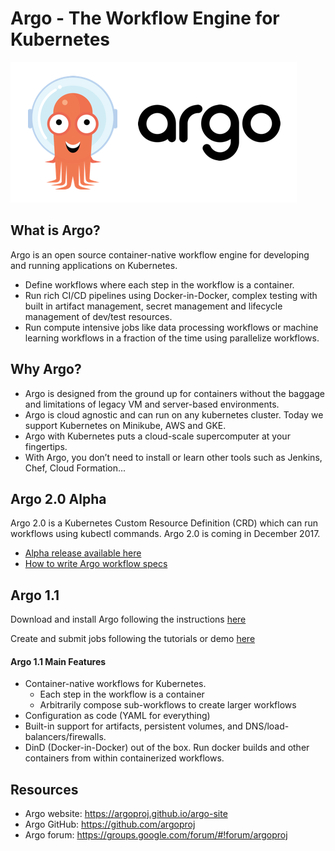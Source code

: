# Argo - The Workflow Engine for Kubernetes

![Argo Image](argo.png)

## What is Argo?
Argo is an open source container-native workflow engine for developing and running applications on Kubernetes.

* Define workflows where each step in the workflow is a container.
* Run rich CI/CD pipelines using Docker-in-Docker, complex testing with built in artifact management, secret management and lifecycle management of dev/test resources.
* Run compute intensive jobs like data processing workflows or machine learning workflows in a fraction of the time using parallelize workflows.


## Why Argo?
* Argo is designed from the ground up for containers without the baggage and limitations of legacy VM and server-based environments.
* Argo is cloud agnostic and can run on any kubernetes cluster. Today we support Kubernetes on Minikube, AWS and GKE.
* Argo with Kubernetes puts a cloud-scale supercomputer at your fingertips.
* With Argo, you don’t need to install or learn other tools such as Jenkins, Chef, Cloud Formation... 

## Argo 2.0 Alpha 
Argo 2.0 is a Kubernetes Custom Resource Definition (CRD) which can run workflows using kubectl commands. Argo 2.0 is coming in December 2017.

* [Alpha release available here](https://github.com/argoproj/argo/blob/master/demo.md)
* [How to write Argo workflow specs](https://github.com/argoproj/argo/blob/master/examples/README.md)

## Argo 1.1

Download and install Argo following the instructions [here](https://applatix.com/open-source/argo/get-started/installation)

Create and submit jobs following the tutorials or demo [here](
https://blog.argoproj.io/argo-workflow-demo-at-the-kubernetes-community-meeting-c428c3c93f9d)

#### Argo 1.1 Main Features
* Container-native workflows for Kubernetes.
  * Each step in the workflow is a container
  * Arbitrarily compose sub-workflows to create larger workflows
* Configuration as code (YAML for everything)
* Built-in support for artifacts, persistent volumes, and DNS/load-balancers/firewalls.
* DinD (Docker-in-Docker) out of the box. Run docker builds and other containers from within containerized workflows.

## Resources
* Argo website: https://argoproj.github.io/argo-site
* Argo GitHub:  https://github.com/argoproj
* Argo forum:   https://groups.google.com/forum/#!forum/argoproj

